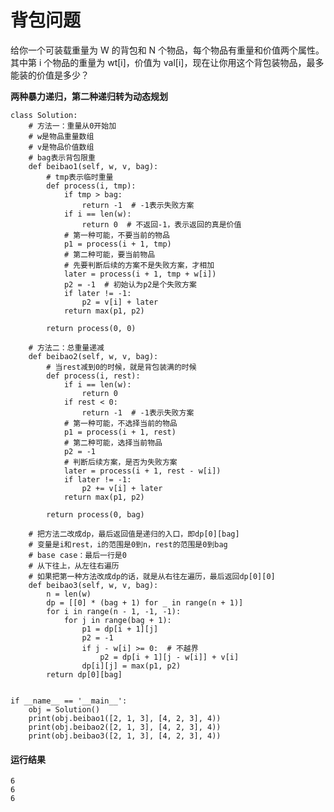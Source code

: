 # 背包问题
给你一个可装载重量为 W 的背包和 N 个物品，每个物品有重量和价值两个属性。其中第 i 个物品的重量为 wt[i]，价值为 val[i]，现在让你用这个背包装物品，最多能装的价值是多少？

**两种暴力递归，第二种递归转为动态规划**

    class Solution:
        # 方法一：重量从0开始加
        # w是物品重量数组
        # v是物品价值数组
        # bag表示背包限重
        def beibao1(self, w, v, bag):
            # tmp表示临时重量
            def process(i, tmp):
                if tmp > bag:
                    return -1  # -1表示失败方案
                if i == len(w):
                    return 0  # 不返回-1，表示返回的真是价值
                # 第一种可能，不要当前的物品
                p1 = process(i + 1, tmp)
                # 第二种可能，要当前物品
                # 先要判断后续的方案不是失败方案，才相加
                later = process(i + 1, tmp + w[i])
                p2 = -1  # 初始认为p2是个失败方案
                if later != -1:
                    p2 = v[i] + later
                return max(p1, p2)

            return process(0, 0)

        # 方法二：总重量递减
        def beibao2(self, w, v, bag):
            # 当rest减到0的时候，就是背包装满的时候
            def process(i, rest):
                if i == len(w):
                    return 0
                if rest < 0:
                    return -1  # -1表示失败方案
                # 第一种可能，不选择当前的物品
                p1 = process(i + 1, rest)
                # 第二种可能，选择当前物品
                p2 = -1
                # 判断后续方案，是否为失败方案
                later = process(i + 1, rest - w[i])
                if later != -1:
                    p2 += v[i] + later
                return max(p1, p2)

            return process(0, bag)

        # 把方法二改成dp，最后返回值是递归的入口，即dp[0][bag]
        # 变量是i和rest，i的范围是0到n，rest的范围是0到bag
        # base case：最后一行是0
        # 从下往上，从左往右遍历
        # 如果把第一种方法改成dp的话，就是从右往左遍历，最后返回dp[0][0]
        def beibao3(self, w, v, bag):
            n = len(w)
            dp = [[0] * (bag + 1) for _ in range(n + 1)]
            for i in range(n - 1, -1, -1):
                for j in range(bag + 1):
                    p1 = dp[i + 1][j]
                    p2 = -1
                    if j - w[i] >= 0:  # 不越界
                        p2 = dp[i + 1][j - w[i]] + v[i]
                    dp[i][j] = max(p1, p2)
            return dp[0][bag]


    if __name__ == '__main__':
        obj = Solution()
        print(obj.beibao1([2, 1, 3], [4, 2, 3], 4))
        print(obj.beibao2([2, 1, 3], [4, 2, 3], 4))
        print(obj.beibao3([2, 1, 3], [4, 2, 3], 4))
        
#### 运行结果
    6
    6
    6
